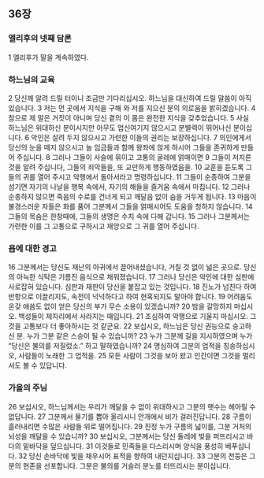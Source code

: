 ## 36장
### 엘리후의 넷째 담론
1 엘리후가 말을 계속하였다.
### 하느님의 교육
2 당신께 알려 드릴 터이니 조금만 기다리십시오. 하느님을 대신하여 드릴 말씀이 아직 있습니다.
3 저는 먼 곳에서 지식을 구해 와 저를 지으신 분의 의로움을 밝히겠습니다.
4 참으로 제 말은 거짓이 아니며 당신 곁의 이 몸은 완전한 지식을 갖추었습니다.
5 사실 하느님은 위대하신 분이시지만 아무도 업신여기지 않으시고 분별력이 뛰어나신 분이십니다.
6 악인은 살려 두지 않으시고 가련한 이들의 권리는 보장하십니다.
7 의인에게서 당신의 눈을 떼지 않으시고 늘 임금들과 함께 왕좌에 앉게 하시어 그들을 존귀하게 만들어 주십니다.
8 그러나 그들이 사슬에 묶이고 고통의 굴레에 얽매이면
9 그들이 저지른 것을 알려 주십니다, 그들의 죄악들을, 또 교만하게 행동하였음을.
10 교훈을 듣도록 그들의 귀를 열어 주시고 악행에서 돌아서라고 명령하십니다.
11 그들이 순종하여 그분을 섬기면 자기의 나날을 행복 속에서, 자기의 해들을 즐거움 속에서 마칩니다.
12 그러나 순종하지 않으면 죽음의 수로를 건너게 되고 깨달음 없이 숨을 거두게 됩니다.
13 마음이 불경스러운 자들은 화를 품어 그분께서 그들을 얽매시어도 도움을 청하지 않습니다.
14 그들의 목숨은 한창때에, 그들의 생명은 수치 속에 다해 갑니다.
15 그러나 그분께서는 가련한 이를 그 고통으로 구하시고 재앙으로 그 귀를 열어 주십니다.
### 욥에 대한 경고
16 그분께서는 당신도 재난의 아귀에서 끌어내셨습니다, 거칠 것 없이 넓은 곳으로. 당신의 아늑한 식탁은 기름진 음식으로 채워졌습니다.
17 그러나 당신은 악인에 대한 심판에 사로잡혀 있습니다. 심판과 재판이 당신을 붙잡고 있는 것입니다.
18 진노가 넘친다 하여 반항으로 이끌리지도, 속전이 넉넉하다고 하여 현혹되지도 말아야 합니다.
19 어려움도 온갖 애씀도 없이 얻은 당신의 부가 무슨 소용이 있겠습니까?
20 밤을 갈망하지 마십시오. 백성들이 제자리에서 사라지는 때입니다.
21 조심하여 악행으로 기울지 마십시오. 그것을 고통보다 더 좋아하시는 것 같군요.
22 보십시오, 하느님은 당신 권능으로 숭고하신 분. 누가 그분 같은 스승이 될 수 있습니까?
23 누가 그분께 길을 지시하였으며 누가 “당신은 불의를 저질렀소.” 하고 말하였습니까?
24 명심하여 그분의 업적을 칭송하십시오, 사람들이 노래한 그 업적을.
25 모든 사람이 그것을 보아 왔고 인간이면 그것을 멀리서도 볼 수 있답니다.
### 가을의 주님
26 보십시오, 하느님께서는 우리가 깨달을 수 없이 위대하시고 그분의 햇수는 헤아릴 수 없답니다.
27 그분께서 물기를 뽑아 올리시니 안개에서 비가 걸러진답니다.
28 구름이 흘러내리면 수많은 사람들 위로 떨어집니다.
29 진정 누가 구름의 넓이를, 그분 거처의 뇌성을 깨달을 수 있습니까?
30 보십시오, 그분께서는 당신 둘레에 빛을 퍼뜨리시고 바다의 밑바닥을 덮으십니다.
31 이것들로 민족들을 다스리시며 양식을 풍성히 베푸십니다.
32 당신 손바닥에 빛을 채우시어 표적을 향하여 내던지십니다.
33 그분의 천둥은 그분의 현존을 선포합니다. 그분은 불의를 거슬러 분노를 터뜨리시는 분이십니다.
